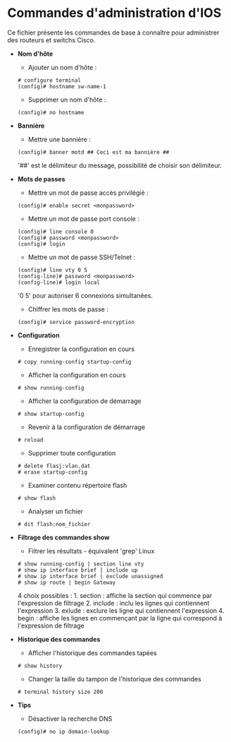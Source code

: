# Commandes d'administration d'IOS

Ce fichier présente les commandes de base à connaître pour administrer des routeurs et switchs Cisco.

* **Nom d'hôte**
	
	* Ajouter un nom d'hôte :
	```
	# configure terminal
	(config)# hostname sw-name-1
	```

	* Supprimer un nom d'hôte :
	```
	(config)# no hostname
	```

* **Bannière**

	* Mettre une bannière :
	```
	(config)# banner motd ## Ceci est ma bannière ##
	```
	'##' est le délimiteur du message, possibilité de choisir son délimiteur.

* **Mots de passes**

	* Mettre un mot de passe accès privilégié :
	```
	(config)# enable secret <monpassword>
	```

	* Mettre un mot de passe port console :
	```
	(config)# line console 0
	(config)# password <monpassword>
	(config)# login
	```

	* Mettre un mot de passe SSH/Telnet :
	```
	(config)# line vty 0 5
	(config-line)# password <monpassword>
	(config-line)# login local
	```
	'0 5' pour autoriser 6 connexions simultanées.

	* Chiffrer les mots de passe :
	```
	(config)# service password-encryption
	```

* **Configuration**

	* Enregistrer la configuration en cours
	```
	# copy running-config startup-config
	```

	* Afficher la configuration en cours
	```
	# show running-config
	```

	* Afficher la configuration de démarrage
	```
	# show startup-config
	```

	* Revenir à la configuration de démarrage
	```
	# reload
	```

	* Supprimer toute configuration
	```
	# delete flasj:vlan.dat
	# erase startup-config
	```

	* Examiner contenu répertoire flash
	```
	# show flash
	```

	* Analyser un fichier
	```
	# dit flash:nom_fichier
	```

* **Filtrage des commandes show**

	* Filtrer les résultats - équivalent 'grep' Linux
	```
	# show running-config | section line vty
	# show ip interface brief | include up
	# show ip interface brief | exclude unassigned
	# show ip route | begin Gateway
	```
	4 choix possibles :
		1. section : affiche la section qui commence par l'expression de filtrage
		2. include : inclu les lignes qui contiennent l'expression
		3. exlude : exclure les ligne qui contiennent l'expression
		4. begin : affiche les lignes en commençant par la ligne qui correspond à l'expression de filtrage

* **Historique des commandes**

	* Afficher l'historique des commandes tapées
	```
	# show history
	```

	* Changer la taille du tampon de l'historique des commandes
	```
	# terminal history size 200
	```

* **Tips**

	* Désactiver la recherche DNS
	```
	(config)# no ip domain-lookup
	```